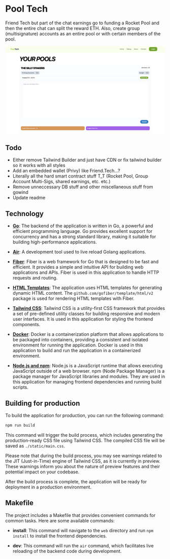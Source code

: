 # Pool Tech  

Friend Tech but part of the chat earnings go to funding a Rocket Pool and then the entire chat can split the reward ETH. Also, create group (multisignature) accounts as an entire pool or with certain members of the pool.  

![Pool Tech Demo Image](./cmd/web/public/assets/images/pool-tech-demo.png)

## Todo

- Either remove Tailwind Builder and just have CDN or fix tailwind builder so it works with all styles
- Add an embedded wallet (Privy) like Friend.Tech...?
- Literally all the hard smart contract stuff T_T (Rocket Pool, Group Account Multi-Sigs, shared earnings, etc. etc.)
- Remove unneccessary DB stuff and other miscellaneous stuff from gowind
- Update readme

## Technology

- [**Go**](https://go.dev/doc/): The backend of the application is written in Go, a powerful and efficient programming language. Go provides excellent support for concurrency and has a strong standard library, making it suitable for building high-performance applications.

- [**Air**](https://github.com/cosmtrek/air): A development tool used to live reload Golang applications.

- [**Fiber**](https://docs.gofiber.io/): Fiber is a web framework for Go that is designed to be fast and efficient. It provides a simple and intuitive API for building web applications and APIs. Fiber is used in this application to handle HTTP requests and routing.

- [**HTML Templates**](https://docs.gofiber.io/guide/templates/): The application uses HTML templates for generating dynamic HTML content. The `github.com/gofiber/template/html/v2` package is used for rendering HTML templates with Fiber.

- [**Tailwind CSS**](https://tailwindcss.com/): Tailwind CSS is a utility-first CSS framework that provides a set of pre-defined utility classes for building responsive and modern user interfaces. It is used in this application for styling the frontend components.

- [**Docker**](https://www.docker.com/): Docker is a containerization platform that allows applications to be packaged into containers, providing a consistent and isolated environment for running the application. Docker is used in this application to build and run the application in a containerized environment.

- [**Node.js and npm**](https://nodejs.org/en): Node.js is a JavaScript runtime that allows executing JavaScript outside of a web browser. npm (Node Package Manager) is a package manager for JavaScript libraries and modules. They are used in this application for managing frontend dependencies and running build scripts.

## Building for production

To build the application for production, you can run the following command:

```bash
npm run build
```

This command will trigger the build process, which includes generating the production-ready CSS file using Tailwind CSS. The compiled CSS file will be saved as `./static/main.css`.

Please note that during the build process, you may see warnings related to the JIT (Just-in-Time) engine of Tailwind CSS, as it is currently in preview. These warnings inform you about the nature of preview features and their potential impact on your codebase.

After the build process is complete, the application will be ready for deployment in a production environment.

## Makefile

The project includes a Makefile that provides convenient commands for common tasks. Here are some available commands:

- **install**: This command will navigate to the `web` directory and run `npm install` to install the frontend dependencies.

- **dev**: This command will run the `air` command, which facilitates live reloading of the backend code during development.

